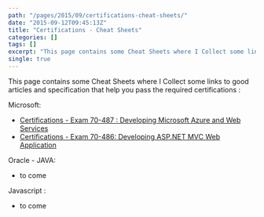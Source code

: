 ```yaml
---
path: "/pages/2015/09/certifications-cheat-sheets/"
date: "2015-09-12T09:45:13Z"
title: "Certifications - Cheat Sheets"
categories: []
tags: []
excerpt: "This page contains some Cheat Sheets where I Collect some links to good articles and specification ..."
single: true
---
```


This page contains some Cheat Sheets where I Collect some links to good articles and specification that help you pass the required certifications :

Microsoft:

* [Certifications - Exam 70-487 : Developing Microsoft Azure and Web Services](http://cedric-dumont.com/certifications-cheat-sheets/certifications-exam-70-487-developing-microsoft-azure-and-web-services/)
* [Certifications - Exam 70-486: Developing ASP.NET MVC Web Application](http://cedric-dumont.com/certifications-cheat-sheets/microsoft-70-486-developing-asp-net-mvc-web-applications/)

Oracle - JAVA:

* to come

Javascript :

* to come